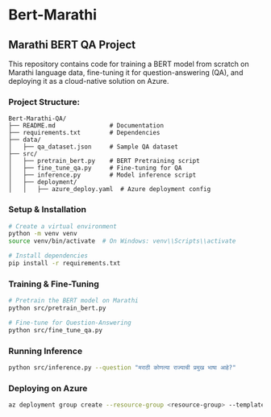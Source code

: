 # Bert-Marathi
## Marathi BERT QA Project

This repository contains code for training a BERT model from scratch on Marathi language data, fine-tuning it for question-answering (QA), and deploying it as a cloud-native solution on Azure.

### Project Structure:
```
Bert-Marathi-QA/
├── README.md               # Documentation
├── requirements.txt        # Dependencies
├── data/
│   ├── qa_dataset.json     # Sample QA dataset
├── src/
│   ├── pretrain_bert.py    # BERT Pretraining script
│   ├── fine_tune_qa.py     # Fine-tuning for QA
│   ├── inference.py        # Model inference script
│   ├── deployment/
│   │   ├── azure_deploy.yaml  # Azure deployment config
```

### Setup & Installation
```bash
# Create a virtual environment
python -m venv venv
source venv/bin/activate  # On Windows: venv\\Scripts\\activate

# Install dependencies
pip install -r requirements.txt
```

### Training & Fine-Tuning
```bash
# Pretrain the BERT model on Marathi
python src/pretrain_bert.py

# Fine-tune for Question-Answering
python src/fine_tune_qa.py
```

### Running Inference
```bash
python src/inference.py --question "मराठी कोणत्या राज्याची प्रमुख भाषा आहे?"
```

### Deploying on Azure
```bash
az deployment group create --resource-group <resource-group> --template-file src/deployment/azure_deploy.yaml
```
